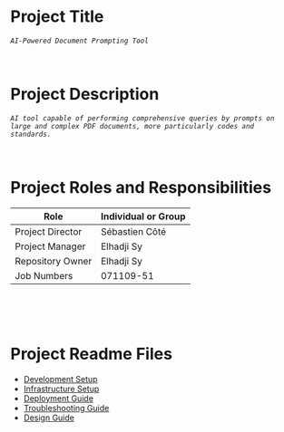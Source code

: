 # Project Title

*`AI-Powered Document Prompting Tool`*

<br>

# Project Description 

*`AI tool capable of performing comprehensive queries by prompts on large and complex PDF documents, more particularly codes and standards.`*

<br>

# Project Roles and Responsibilities


| Role              | Individual or Group   |
|------------------ |-------------  |
| Project Director  |     Sébastien Côté            |
| Project Manager   |      Elhadji Sy       |
| Repository Owner  |        Elhadji Sy         |
| Job Numbers       |          071109-51      |


<br>


<br>



<br>



# Project Readme Files

- [Development Setup](DEVELOPMENT-SETUP.md)
- [Infrastructure Setup](INFRASTRUCTURE.md)
- [Deployment Guide](DEPLOYMENT.md)
- [Troubleshooting Guide](TROUBLESHOOTING.md)
- [Design Guide](DESIGN-UX-UI.md)

<br>
